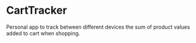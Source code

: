 # CartTracker

Personal app to track between different devices the sum of product values added to cart when shopping.
